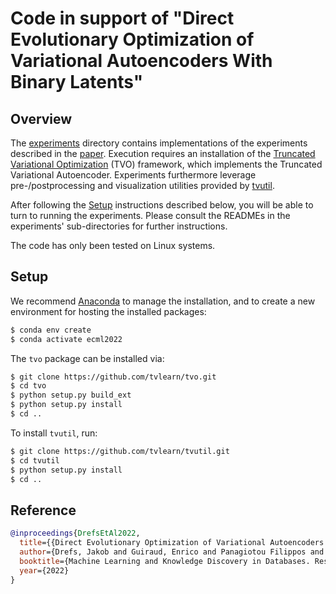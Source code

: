 # Code in support of "Direct Evolutionary Optimization of Variational Autoencoders With Binary Latents"

## Overview

The [experiments](./experiments) directory contains implementations of the experiments described in the [paper](#reference). Execution requires an installation of the [Truncated Variational Optimization](https://github.com/tvlearn/tvo) (TVO) framework, which implements the Truncated Variational Autoencoder. Experiments furthermore leverage pre-/postprocessing and visualization utilities provided by [tvutil](https://github.com/tvlearn/tvutil).

After following the [Setup](#setup) instructions described below, you will be able to turn to running the experiments. Please consult the READMEs in the experiments' sub-directories for further instructions.

The code has only been tested on Linux systems.


## Setup
We recommend [Anaconda](https://www.anaconda.com/) to manage the installation, and to create a new environment for hosting the installed packages:

```bash
$ conda env create
$ conda activate ecml2022
```

The `tvo` package can be installed via:

```bash
$ git clone https://github.com/tvlearn/tvo.git
$ cd tvo
$ python setup.py build_ext
$ python setup.py install
$ cd ..
```

To install `tvutil`, run:

```bash
$ git clone https://github.com/tvlearn/tvutil.git
$ cd tvutil
$ python setup.py install
$ cd ..
```

## Reference

```bibtex
@inproceedings{DrefsEtAl2022,
  title={{Direct Evolutionary Optimization of Variational Autoencoders With Binary Latents}},
  author={Drefs, Jakob and Guiraud, Enrico and Panagiotou Filippos and J{\"o}rg L{\"u}cke},
  booktitle={Machine Learning and Knowledge Discovery in Databases. Research Track, accepted},
  year={2022}
}
```
